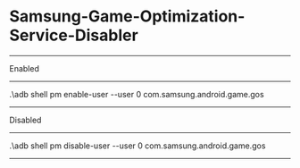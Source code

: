 # Samsung-Game-Optimization-Service-Disabler
----------------------------------------------------------------------------------------------------

Enabled

----------------------------------------------------------------------------------------------------

.\adb shell pm enable-user --user 0 com.samsung.android.game.gos

----------------------------------------------------------------------------------------------------

Disabled

----------------------------------------------------------------------------------------------------

.\adb shell pm disable-user --user 0 com.samsung.android.game.gos

----------------------------------------------------------------------------------------------------
